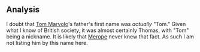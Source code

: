 
## Analysis

I doubt that [Tom Marvolo]'s father's first name was _actually_ "Tom." Given what I know of British society, it was almost certainly Thomas, with "Tom" being a nickname. It is likely that [Merope] never knew that fact. As such I am not listing him by this name here.

[Tom Marvolo]: tom_marvolo/
[Merope]: /Harrypedia/people/Gaunt/Merope/
